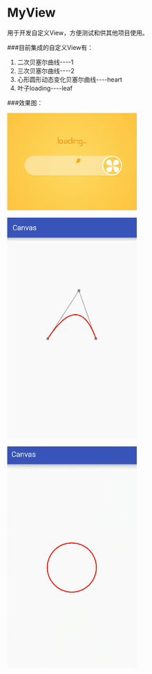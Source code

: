 # MyView
用于开发自定义View，方便测试和供其他项目使用。


###目前集成的自定义View有：

1. 二次贝塞尔曲线----1
2. 三次贝塞尔曲线----2
3. 心形圆形动态变化贝塞尔曲线----heart
4. 叶子loading----leaf
 

###效果图：

![叶子loading](./ScreenShots/leafLoading.gif)

![二次贝塞尔曲线](./ScreenShots/quadBezier.gif)

![心形变圆形](./ScreenShots/heartBezier.gif)
